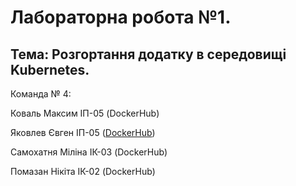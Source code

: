 # Лабораторна робота №1.
## Тема: Розгортання додатку в середовищі Kubernetes.

Команда № 4:

Коваль Максим ІП-05 (DockerHub)

Яковлев Євген ІП-05 ([DockerHub]((https://hub.docker.com/layers/neura/auth-service/1/images/sha256-768b75b9ba44314871159216115c1a4808c99e5a8f927bc0dcc6b013f41a91a6?context=repo)))

Самохатня Міліна ІК-03 (DockerHub)

Помазан Нікіта ІК-02 (DockerHub)
